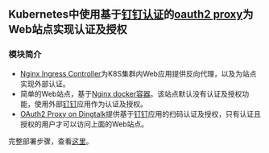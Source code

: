 ## Kubernetes中使用基于[钉钉认证][dingtalk-auth]的[oauth2 proxy][oauth2-proxy]为Web站点实现认证及授权

### 模块简介

- [Nginx Ingress Controller][nginx-ingress]为K8S集群内Web应用提供反向代理，以及为站点实现外部认证。
- 简单的Web站点，基于[Nginx docker容器][docker-nginx]。该站点默认没有认证及授权功能，使用外部[钉钉][dingtalk-auth]应用作为认证及授权。
- [OAuth2 Proxy on Dingtalk][dingtalk-oauth2-proxy]提供基于[钉钉][dingtalk-auth]应用的扫码认证及授权，只有认证且授权的用户才可以访问上面的Web站点。

完整部署步骤，查看[这里][blog-post]。

[dingtalk-auth]: https://open-doc.dingtalk.com/microapp/serverapi2/kymkv6
[oauth2-proxy]: https://github.com/bitly/oauth2_proxy
[nginx-ingress]: https://github.com/kubernetes/ingress-nginx
[docker-nginx]: https://hub.docker.com/_/nginx
[dingtalk-oauth2-proxy]: https://github.com/zxkane/oauth2_proxy
[blog-post]: https://kane.mx/posts/effective-cloud-computing/oauth2-proxy-on-kubernetes/part2/
